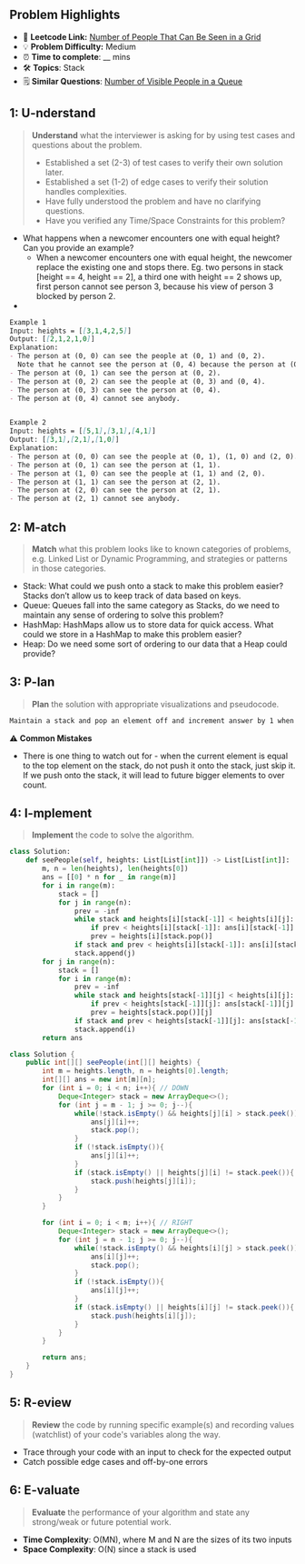 ## Problem Highlights

* 🔗 **Leetcode Link:** [Number of People That Can Be Seen in a Grid](https://leetcode.com/problems/number-of-people-that-can-be-seen-in-a-grid/) 
* 💡 **Problem Difficulty:** Medium
* ⏰ **Time to complete**: __ mins
* 🛠️ **Topics**: Stack
* 🗒️ **Similar Questions**: [Number of Visible People in a Queue](https://leetcode.com/problems/number-of-visible-people-in-a-queue/)
    
## 1: U-nderstand
 
> **Understand** what the interviewer is asking for by using test cases and questions about the problem.
> 
> - Established a set (2-3) of test cases to verify their own solution later.
> - Established a set (1-2) of edge cases to verify their solution handles complexities.
> - Have fully understood the problem and have no clarifying questions.
> - Have you verified any Time/Space Constraints for this problem?

- What happens when a newcomer encounters one with equal height? Can you provide an example?
  - When a newcomer encounters one with equal height, the newcomer replace the existing one and stops there. 
Eg. two persons in stack [height == 4, height == 2], a third one with height == 2 shows up, first person cannot see person 3, because his view of person 3 blocked by person 2.
- 

```markdown
Example 1
Input: heights = [[3,1,4,2,5]]
Output: [[2,1,2,1,0]]
Explanation:
- The person at (0, 0) can see the people at (0, 1) and (0, 2).
  Note that he cannot see the person at (0, 4) because the person at (0, 2) is taller than him.
- The person at (0, 1) can see the person at (0, 2).
- The person at (0, 2) can see the people at (0, 3) and (0, 4).
- The person at (0, 3) can see the person at (0, 4).
- The person at (0, 4) cannot see anybody.


Example 2
Input: heights = [[5,1],[3,1],[4,1]]
Output: [[3,1],[2,1],[1,0]]
Explanation:
- The person at (0, 0) can see the people at (0, 1), (1, 0) and (2, 0).
- The person at (0, 1) can see the person at (1, 1).
- The person at (1, 0) can see the people at (1, 1) and (2, 0).
- The person at (1, 1) can see the person at (2, 1).
- The person at (2, 0) can see the person at (2, 1).
- The person at (2, 1) cannot see anybody.
```   
    
## 2: M-atch

> **Match** what this problem looks like to known categories of problems, e.g. Linked List or Dynamic Programming, and strategies or patterns in those categories.

- Stack: What could we push onto a stack to make this problem easier? Stacks don’t allow us to keep track of data based on keys.
- Queue: Queues fall into the same category as Stacks, do we need to maintain any sense of ordering to solve this problem?
- HashMap: HashMaps allow us to store data for quick access. What could we store in a HashMap to make this problem easier?
- Heap: Do we need some sort of ordering to our data that a Heap could provide?

## 3: P-lan

> **Plan** the solution with appropriate visualizations and pseudocode.

```markdown
Maintain a stack and pop an element off and increment answer by 1 when the current height is more than the top element on the stack.
```

⚠️ **Common Mistakes**

* There is one thing to watch out for - when the current element is equal to the top element on the stack, do not push it onto the stack, just skip it. If we push onto the stack, it will lead to future bigger elements to over count.

## 4: I-mplement

> **Implement** the code to solve the algorithm.

```python
class Solution:
    def seePeople(self, heights: List[List[int]]) -> List[List[int]]:
        m, n = len(heights), len(heights[0])
        ans = [[0] * n for _ in range(m)]
        for i in range(m): 
            stack = []
            for j in range(n): 
                prev = -inf
                while stack and heights[i][stack[-1]] < heights[i][j]: 
                    if prev < heights[i][stack[-1]]: ans[i][stack[-1]] += 1
                    prev = heights[i][stack.pop()]
                if stack and prev < heights[i][stack[-1]]: ans[i][stack[-1]] += 1
                stack.append(j)
        for j in range(n): 
            stack = []
            for i in range(m): 
                prev = -inf 
                while stack and heights[stack[-1]][j] < heights[i][j]: 
                    if prev < heights[stack[-1]][j]: ans[stack[-1]][j] += 1
                    prev = heights[stack.pop()][j]
                if stack and prev < heights[stack[-1]][j]: ans[stack[-1]][j] += 1
                stack.append(i)
        return ans 
```

```java
class Solution {
    public int[][] seePeople(int[][] heights) {
        int m = heights.length, n = heights[0].length;
        int[][] ans = new int[m][n];
        for (int i = 0; i < n; i++){ // DOWN
            Deque<Integer> stack = new ArrayDeque<>();
            for (int j = m - 1; j >= 0; j--){
                while(!stack.isEmpty() && heights[j][i] > stack.peek()){
                    ans[j][i]++;
                    stack.pop();
                }
                if (!stack.isEmpty()){
                    ans[j][i]++;
                }
                if (stack.isEmpty() || heights[j][i] != stack.peek()){
                    stack.push(heights[j][i]);
                }
            }
        }

        for (int i = 0; i < m; i++){ // RIGHT
            Deque<Integer> stack = new ArrayDeque<>();
            for (int j = n - 1; j >= 0; j--){
                while(!stack.isEmpty() && heights[i][j] > stack.peek()){
                    ans[i][j]++;
                    stack.pop();
                }
                if (!stack.isEmpty()){
                    ans[i][j]++;
                }
                if (stack.isEmpty() || heights[i][j] != stack.peek()){
                    stack.push(heights[i][j]);
                }
            }
        }

        return ans;
    }
}
```
    
## 5: R-eview

> **Review** the code by running specific example(s) and recording values (watchlist) of your code's variables along the way.

- Trace through your code with an input to check for the expected output
- Catch possible edge cases and off-by-one errors

## 6: E-valuate

> **Evaluate** the performance of your algorithm and state any strong/weak or future potential work.
    
* **Time Complexity**: O(MN), where M and N are the sizes of its two inputs
* **Space Complexity**: O(N) since a stack is used